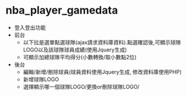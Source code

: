 ﻿# nba_player_gamedata
- 登入登出功能
- 前台
  - 以下拉是選單點選球隊(ajax請求資料庫資料).點選確認後,可顯示球隊LOGO以及該球隊球員成績(使用Jquery生成)
  - 可顯示加總球隊平均得分(小數轉換/取小數點2位)
- 後台
  - 編輯/新增/刪除球員(球員資料使用Jquery生成, 修改資料庫使用PHP)
  - 新增球隊LOGO 
  - 選擇顯示哪一個球隊LOGO/更換or刪除球隊LOGO/
